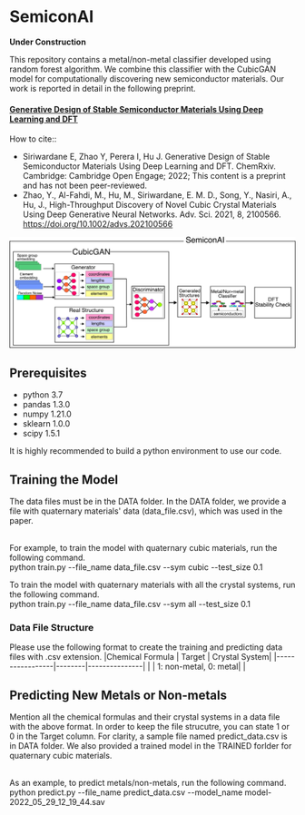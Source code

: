 # SemiconAI

**Under Construction** <br />


This repository contains a metal/non-metal classifier developed using random forest algorithm. We combine this classifier with the CubicGAN model for computationally discovering new semiconductor materials. Our work is reported in detail in the following preprint.

#### [Generative Design of Stable Semiconductor Materials Using Deep Learning and DFT](https://chemrxiv.org/engage/chemrxiv/article-details/61d08f7275c57229dbff6255)

How to cite::
- Siriwardane E, Zhao Y, Perera I, Hu J. Generative Design of Stable Semiconductor Materials Using Deep Learning and DFT. ChemRxiv. Cambridge: Cambridge Open Engage; 2022; This content is a preprint and has not been peer-reviewed.
- Zhao, Y., Al-Fahdi, M., Hu, M., Siriwardane, E. M. D., Song, Y., Nasiri, A., Hu, J., High-Throughput Discovery of Novel Cubic Crystal Materials Using Deep Generative Neural Networks. Adv. Sci. 2021, 8, 2100566. https://doi.org/10.1002/advs.202100566 

<img src='https://github.com/dilangaem/semiconAI/blob/main/semiconAI.jpg'>

## Prerequisites
- python 3.7
- pandas 1.3.0
- numpy 1.21.0
- sklearn 1.0.0
- scipy 1.5.1

It is highly recommended to build a python environment to use our code.

## Training the Model

The data files must be in the DATA folder. In the DATA folder, we provide a file with quaternary materials' data (data_file.csv), which was used in the paper.  <br />  <br />

For example, to train the model with quaternary cubic materials, run the following command.  <br />
python train.py --file_name data_file.csv --sym cubic --test_size 0.1

To train the model with quaternary materials with all the crystal systems, run the following command. <br />
python train.py --file_name data_file.csv --sym all --test_size 0.1


### Data File Structure
Please use the following format to create the training and predicting data files with .csv extension.
|Chemical Formula | Target | Crystal System|
|-----------------|--------|---------------|
| | 1: non-metal, 0: metal| |

## Predicting New Metals or Non-metals 
Mention all the chemical formulas and their crystal systems in a data file with the above format. In order to keep the file strucutre, you can state 1 or 0 in the Target column. For clarity, a sample file named predict_data.csv is in DATA folder. We also provided a trained model in the TRAINED forlder for quaternary cubic materials. <br /> <br />

As an example, to predict metals/non-metals, run the following command. <br /> 
python predict.py --file_name predict_data.csv --model_name model-2022_05_29_12_19_44.sav

